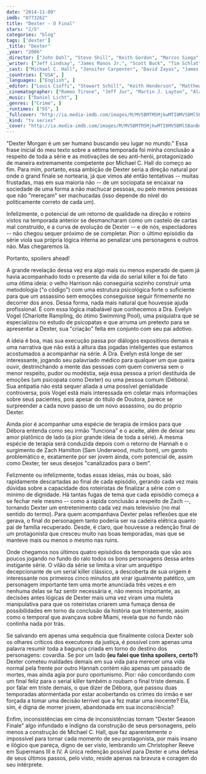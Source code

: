 ```yaml
---
date: "2014-11-09"
imdb: "0773262"
title: "Dexter - O Final"
stars: "2/5"
categories: "blog"
tags: ['dexter']
_title: "Dexter"
_year: "2006"
_director: ["John Dahl", "Steve Shill", "Keith Gordon", "Marcos Siega", "Ernest R. Dickerson", "Romeo Tirone", "Michael Cuesta", "Tony Goldwyn", "S.J. Clarkson", ]
_writer: ["Jeff Lindsay", "James Manos Jr.", "Scott Buck", "Tim Schlattmann", "Lauren Gussis", "Karen Campbell", "Jennifer Yale", "Melissa Rosenberg", "Scott Reynolds", ]
_cast: ["Michael C. Hall", "Jennifer Carpenter", "David Zayas", "James Remar", "C.S. Lee", "Bruce Holman", "Lauren Vélez", "Desmond Harrington", "Julie Benz", ]
_countries: ["USA", ]
_languages: ["English", ]
_editor: ["Louis Cioffi", "Stewart Schill", "Keith Henderson", "Matthew Colonna", "Amy E. Duddleston", "Michael Ruscio", "Elena Maganini", "Scott K. Wallace", "David Latham", ]
_cinematographer: ["Romeo Tirone", "Jeff Jur", "Martin J. Layton", "Alan Caso", ]
_music: ["Daniel Licht", ]
_genres: ["Crime", ]
_runtimes: ["55", ]
_fullcover: "http://ia.media-imdb.com/images/M/MV5BMTM5MjkwMTI0MV5BMl5BanBnXkFtZTcwODQwMTc0OQ@@.jpg"
_kind: "tv series"
_cover: "http://ia.media-imdb.com/images/M/MV5BMTM5MjkwMTI0MV5BMl5BanBnXkFtZTcwODQwMTc0OQ@@._V1._SX100_SY136_.jpg"
---
```

"Dexter Morgan é um ser humano buscando seu lugar no mundo." Essa frase inicial do meu texto sobre a sétima temporada foi minha conclusão a respeito de toda a série e as motivações de seu anti-herói, protagonizado de maneira extremamente competente por Michael C. Hall do começo ao fim. Para mim, portanto, essa ambição de Dexter seria a direção natural por onde o grand finale se nortearia, já que vimos até então tentativas -- muitas frustadas, mas em sua maioria não -- de um sociopata se encaixar na sociedade de uma forma a não machucar pessoas, ou pelo menos pessoas que não "mereçam" ser machucadas (isso depende do nível do politicamente correto de cada um).

Infelizmente, o potencial de um retorno de qualidade na direção e roteiro vistos na temporada anterior se desmancharam como um castelo de cartas mal construído, e a curva de evolução de Dexter -- e de nós, espectadores -- não chegou sequer próximo de se completar. Pior: o último episódio da série viola sua própria lógica interna ao penalizar uns personagens e outros não. Mas chegaremos lá.

Portanto, spoilers ahead!

A grande revelação dessa vez era algo mais ou menos esperado de quem já havia acompanhado todo o presente da vida do serial killer e foi de fato uma ótima ideia: o velho Harrison não conseguiria sozinho construir uma metodologia ("o código") com uma estrutura psicológica forte o suficiente para que um assassino sem emoções conseguisse seguir firmemente no decorrer dos anos. Dessa forma, nada mais natural que houvesse ajuda profissional. É com essa lógica inabalável que conhecemos a Dra. Evelyn Vogel (Charlotte Rampling, do ótimo Swimming Pool), uma psiquiatra que se especializou no estudo de psicopatas e que arruma um pretexto para se apresentar a Dexter, sua "criação" feita em conjunto com seu pai adotivo.

A ideia é boa, mas sua execução passa por diálogos expositivos demais e uma narrativa que não está à altura das jogadas inteligentes que estamos acostumados a acompanhar na série. A Dra. Evelyn está longe de ser interessante, jogando seu palavriado médico para qualquer um que queira ouvir, destrinchando a mente das pessoas com quem conversa sem o menor respeito, pudor ou modéstia, seja essa pessoa a priori destituída de emoções (um psicopata como Dexter) ou uma pessoa comum (Débora). Sua antipatia não está sequer aliada a uma possível genialidade controversa, pois Vogel está mais interessada em coletar mais informações sobre seus pacientes, pois apesar do título de Doutora, parece se surpreender a cada novo passo de um novo assassino, ou do próprio Dexter.

Ainda pior é acompanhar uma espécie de terapia de irmãos para que Débora entenda como seu irmão "funciona" e o aceite, além de deixar seu amor platônico de lado (a pior grande ideia de toda a série). A mesma espécie de terapia será conduzida depois com o retorno de Hannah e o surgimento de Zach Hamilton (Sam Underwood, muito bom), um garoto problemático e, exatamente por ser jovem ainda, com potencial de, assim como Dexter, ter seus desejos "canalizados para o bem".

Felizmente ou infelizmente, todas essas ideias, más ou boas, são rapidamente descartadas ao final de cada episódio, gerando cada vez mais dúvidas sobre a capacidade dos roteiristas de finalizar a série com o mínimo de dignidade. Há tantas fugas de tema que cada episódio começa a se fechar nele mesmo -- como a rápida conclusão a respeito de Zach --, tornando Dexter um entretenimento cada vez mais televisivo (no mal sentido do termo). Para quem acompanhava Dexter pelas reflexões que ele gerava, o final do personagem tanto poderia ser na cadeira elétrica quanto pai de família recuperado. Desde, é claro, que houvesse a redenção final de um protagonista que cresceu muito nas boas temporadas, mas que se manteve mais ou menos o mesmo nas ruins.

Onde chegamos nos últimos quatro episódios da temporada que vão aos poucos jogando no fundo do ralo todos os bons personagens dessa antes instigante série. O vilão da série se limita a virar um arquétipo decepcionante de um serial killer clássico, a descoberta de sua origem é interessante nos primeiros cinco minutos até virar igualmente patético, um personagem importante tem uma morte anunciada três vezes e em nenhuma delas se faz sentir necessária e, não menos importante, as decisões antes lógicas de Dexter mais uma vez viram uma muleta manipulativa para que os roteiristas criarem uma fumaça densa de possibilidades em torno da conclusão da história que tristemente, assim como o temporal que avançava sobre Miami, revela que no fundo não continha nada por trás.

Se salvando em apenas uma sequência que finalmente coloca Dexter sob os olhares críticos dos executores da justiça, é possível com apenas uma palavra resumir toda a bagunça criada em torno do destino dos personagens: covardia. Se por um lado **(eu falei que tinha spoilers, certo?)** Dexter cometeu maldades demais em sua vida para merecer uma vida normal pela frente por outro Hannah contém não apenas um passado de mortes, mas ainda agia por puro oportunismo. Pior: não concordando com um final feliz para o serial killer também o roubam o final triste demais. E por falar em triste demais, o que dizer de Débora, que passou duas temporadas atormentada por estar acobertando os crimes do irmão e ser forçada a tomar uma decisão terrível que a fez matar uma inocente? Ela, sim, é digna de morrer jovem, abandonada em sua inconsciência?

Enfim, inconsistências em cima de inconsistências tornam "Dexter Season Finale" algo infundado e indigno da construção de seus personagens, pelo menos a construção de Michael C. Hall, que faz aparentemente o impossível para tornar cada momento de seu protagonista, por mais insano e ilógico que pareça, digno de ser visto, lembrando um Christopher Reeve em Supermans III e IV. A única redenção possível para Dexter e uma defesa de seus últimos passos, pelo visto, reside apenas na bravura e coragem do seu intérprete.
